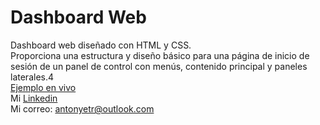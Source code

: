 # Dashboard Web
Dashboard web diseñado con HTML y CSS. <br>
Proporciona una estructura y diseño básico para una página de inicio de sesión de un panel de control con menús, contenido principal y paneles laterales.4
<br>
[Ejemplo en vivo](https://ntonytr.github.io/dashboard/)<br>
Mi [Linkedin](https://www.linkedin.com/in/antonytr/)<br>
Mi correo: [antonyetr@outlook.com](mailto:antonyetr@outlook.com)

